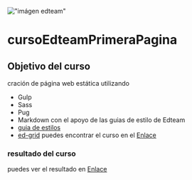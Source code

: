 !["imágen edteam"](https://www.google.com/url?sa=i&source=images&cd=&ved=2ahUKEwi24vLfy4XgAhWtIrkGHbgbD6MQjRx6BAgBEAU&url=https%3A%2F%2Fed.team%2F&psig=AOvVaw24js-Vc0W3_SKP2SLmbGyb&ust=1548390884861246) 

# cursoEdteamPrimeraPagina

## Objetivo del curso
cración de página web estática utilizando 
* Gulp
* Sass
* Pug
* Markdown
con el apoyo de las guias de estilo de Edteam
* [guia de estilos](https://ux.ed.team/)
* [ed-grid](https://ed-grid.com/)
puedes encontrar el curso en el [Enlace](https://ed.team/cursos/pagina-web)


### resultado del curso
puedes ver el resultado en [Enlace](https://silly-kare-330f78.netlify.com/)

